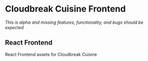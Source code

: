 # Cloudbreak Cuisine Frontend

*_This is alpha and missing features, functionality, and bugs should be expected_*

## React Frontend
React Frontend assets for Cloudbreak Cuisine


